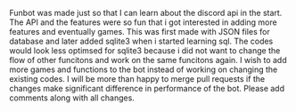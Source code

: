 Funbot was made just so that I can learn about the discord api in the start. The API and the features were so fun that i got interested in adding more features and eventually games. 
This was first made with JSON files for database and later added sqlite3 when i started learning sql. The codes would look less optimsed for sqlite3 because i did not want to change the flow of other funcitons and work on the same funcitons again.
I wish to add more games and functions to the bot instead of working on changing the existing codes.
I will be more than happy to merge pull requests if the changes make significant difference in performance of the bot. Please add comments along with all changes.
